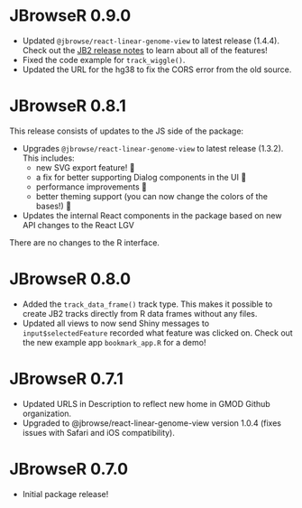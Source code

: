 # JBrowseR 0.9.0

- Updated `@jbrowse/react-linear-genome-view` to latest release (1.4.4). Check out the [JB2 release notes](https://jbrowse.org/jb2/blog/2021/09/14/v1.4.4-release/) to learn about all of the features!
- Fixed the code example for `track_wiggle()`.
- Updated the URL for the hg38 to fix the CORS error from the old source.

# JBrowseR 0.8.1

This release consists of updates to the JS side of the package:

- Upgrades `@jbrowse/react-linear-genome-view` to latest release (1.3.2). This includes:
  - new SVG export feature! 📸
  - a fix for better supporting Dialog components in the UI 🔨
  - performance improvements 🚀
  - better theming support (you can now change the colors of the bases!) 🎨
- Updates the internal React components in the package based on new API changes to the React LGV

There are no changes to the R interface.

# JBrowseR 0.8.0

* Added the `track_data_frame()` track type. This makes it possible to create JB2 tracks directly
from R data frames without any files.
* Updated all views to now send Shiny messages to `input$selectedFeature` recorded what feature was
clicked on. Check out the new example app `bookmark_app.R` for a demo!

# JBrowseR 0.7.1

* Updated URLS in Description to reflect new home in GMOD Github organization.
* Upgraded to @jbrowse/react-linear-genome-view version 1.0.4 (fixes issues with Safari and iOS compatibility).

# JBrowseR 0.7.0

* Initial package release!
